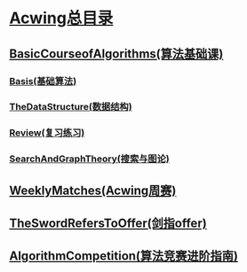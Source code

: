 # [Acwing总目录](../Acwing)
## [BasicCourseofAlgorithms(算法基础课)](./BasicCourseofAlgorithms)
### [Basis(基础算法)](./BasicCourseofAlgorithms/Basis)
### [TheDataStructure(数据结构)](./BasicCourseofAlgorithms/TheDataStructure)
### [Review(复习练习)](./BasicCourseofAlgorithms/Review)
### [SearchAndGraphTheory(搜索与图论)](./BasicCourseofAlgorithms/SearchAndGraphTheory)
## [WeeklyMatches(Acwing周赛)](./WeeklyMatches)
## [TheSwordRefersToOffer(剑指offer)](TheSwordRefersToOffer)
## [AlgorithmCompetition(算法竞赛进阶指南)](./AlgorithmCompetition)

